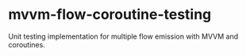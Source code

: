# mvvm-flow-coroutine-testing
Unit testing implementation for multiple flow emission with MVVM and coroutines.
